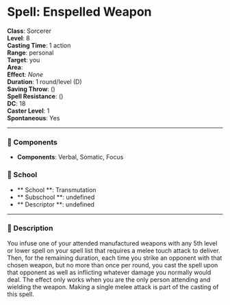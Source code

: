 
# Spell: Enspelled Weapon
**Class**: Sorcerer  
**Level**: 8  
**Casting Time**: 1 action  
**Range**: personal  
**Target**: you  
**Area**:   
**Effect**: _None_  
**Duration**: 1 round/level (D)  
**Saving Throw**:  ()  
**Spell Resistance**:  ()  
**DC**: 18  
**Caster Level**: 1  
**Spontaneous**: Yes

---

### 🔮 Components
- **Components**: Verbal, Somatic, Focus

### 🏫 School
- ** School **: Transmutation
- ** Subschool **: undefined
- ** Descriptor **: undefined
---

### 📜 Description
You infuse one of your attended manufactured weapons with any 5th level or lower spell on your spell list that requires a melee touch attack to deliver. Then, for the remaining duration, each time you strike an opponent with that chosen weapon, but no more than once per round, you cast the spell upon that opponent as well as inflicting whatever damage you normally would deal. The effect only works when you are the only person attending and wielding the weapon. Making a single melee attack is part of the casting of this spell.
